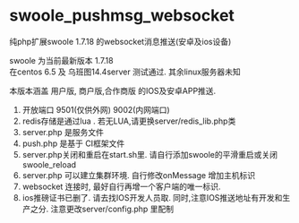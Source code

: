 # swoole_pushmsg_websocket

纯php扩展swoole 1.7.18 的websocket消息推送(安卓及ios设备) 

swoole 为当前最新版本 1.7.18  
在centos 6.5 及 乌班图14.4server 测试通过. 其余linux服务器未知

本版本涵盖 用户版, 商户版,合作商版 的IOS及安卓APP推送. 

1. 开放端口 9501(仅供外网) 9002(内网端口)
2. redis存储是通过lua .  若无LUA,请更换server/redis_lib.php类
3. server.php 是服务文件
4. push.php  是基于 CI框架文件
5. server.php关闭和重启在start.sh里. 请自行添加swoole的平滑重启或关闭 swoole_reload
6. server.php 可以建立集群环境. 自行修改onMessage 增加主机标识
7. websocket 连接时, 最好自行再增一个客户端的唯一标识.
8. ios推磅证书已删了. 请去找IOS开发人员取. 同时,注意IOS推送地址有开发和生产之分. 注意更改server/config.php 里配制 

 

